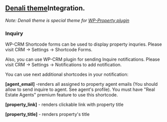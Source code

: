 ## [Denali theme](https://github.com/wp-property/wp-denali/wiki)Integration.
_Note: Denali theme is special theme for [WP-Property plugin](https://github.com/wp-property/wp-property/wiki)_

### Inquiry

WP-CRM Shortcode forms can be used to display property inquries. Please visit CRM -> Settings -> Shortcode Forms.

Also, you can use WP-CRM plugin for sending Inquire notifications. Please visit CRM -> Settings -> Notifications to add notification.

You can use next additional shortcodes in your notification:

**[agent_email]** -renders all assigned to property agent emails (You should allow to send inquire to agent. See agent's profile). You must have "Real Estate Agents" premium feature to use this shortcode.

**[property_link]** - renders clickable link with property title

**[property_title]** - renders property's title